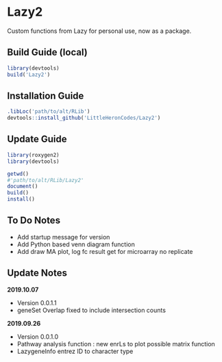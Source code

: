 # Lazy2
Custom functions from Lazy for personal use, now as a package.

## Build Guide (local)

```R
library(devtools)
build('Lazy2')
```

## Installation Guide

```R
.libLoc('path/to/alt/RLib')
devtools::install_github('LittleHeronCodes/Lazy2')
```

## Update Guide

```R
library(roxygen2)
library(devtools)

getwd()
#'path/to/alt/RLib/Lazy2'
document()
build()
install()
```


## To Do Notes

* Add startup message for version
* Add Python based venn diagram function
* Add draw MA plot, log fc result get for microarray no replicate


## Update Notes

**2019.10.07**

* Version 0.0.1.1
* geneSet Overlap fixed to include intersection counts


**2019.09.26**

* Version 0.0.1.0
* Pathway analysis function : new enrLs to plot possible matrix function
* LazygeneInfo entrez ID to character type